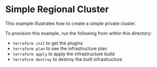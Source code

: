 # Simple Regional Cluster

This example illustrates how to create a simple private cluster.

<!-- BEGINNING OF PRE-COMMIT-TERRAFORM DOCS HOOK -->

<!-- END OF PRE-COMMIT-TERRAFORM DOCS HOOK -->

To provision this example, run the following from within this directory:
- `terraform init` to get the plugins
- `terraform plan` to see the infrastructure plan
- `terraform apply` to apply the infrastructure build
- `terraform destroy` to destroy the built infrastructure
